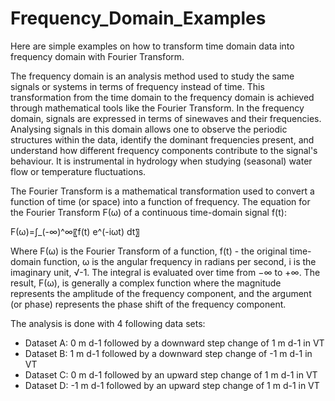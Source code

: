 # Frequency_Domain_Examples

Here are simple examples on how to transform time domain data into frequency domain with  Fourier Transform.

The frequency domain is an analysis method used to study the same signals or systems in terms of frequency
instead of time. This transformation from the time domain to the frequency domain is achieved through
mathematical tools like the Fourier Transform. In the frequency domain, signals are expressed in terms
of sinewaves and their frequencies. Analysing signals in this domain allows one to observe the periodic
structures within the data, identify the dominant frequencies present, and understand how different frequency components contribute to the signal's behaviour. It is instrumental in hydrology when studying (seasonal) water flow or temperature fluctuations.

The Fourier Transform is a mathematical transformation used to convert a function of time (or space) into a
function of frequency. The equation for the Fourier Transform F(ω) of a continuous time-domain signal f(t):

F(ω)=∫_(-∞)^∞〖f(t) e^(-iωt) dt〗

Where F(ω) is the Fourier Transform of a function, f(t) - the original time-domain function, ω is the angular frequency in radians per second, i is the imaginary unit, √-1. The integral is evaluated over time from −∞ to +∞. The result, F(ω), is generally a complex function where the magnitude represents the amplitude of the frequency component, and the argument (or phase) represents the phase shift of the frequency component.


The analysis is done with 4 following data sets:
- Dataset A: 0 m d-1 followed by a downward step change of 1 m d-1 in VT 
- Dataset B: 1 m d-1 followed by a downward step change of -1 m d-1 in VT
- Dataset C: 0 m d-1 followed by an upward step change of 1 m d-1 in VT
- Dataset D: -1 m d-1 followed by an upward step change of 1 m d-1 in VT
